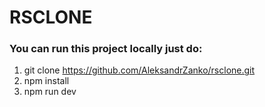 # RSCLONE
### You can run this project locally just do:
1. git clone https://github.com/AleksandrZanko/rsclone.git
2. npm install
3. npm run dev

